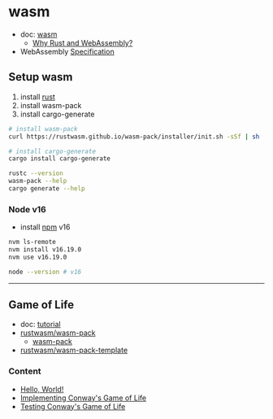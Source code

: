 # wasm

- doc: [wasm](https://rustwasm.github.io/docs/book/)
  - [Why Rust and WebAssembly?](https://rustwasm.github.io/docs/book/why-rust-and-webassembly.html)
- WebAssembly [Specification](https://webassembly.github.io/spec/core/)

## Setup wasm

1. install [rust](/README.md#install-by-rustup)
2. install wasm-pack
3. install cargo-generate

```bash
# install wasm-pack
curl https://rustwasm.github.io/wasm-pack/installer/init.sh -sSf | sh

# install cargo-generate
cargo install cargo-generate
```

```bash
rustc --version
wasm-pack --help
cargo generate --help
```

### Node v16

- install [npm](https://github.com/rurumimic/supply/blob/master/languages/node.md) v16

```bash
nvm ls-remote
nvm install v16.19.0
nvm use v16.19.0

node --version # v16
```

---

## Game of Life

- doc: [tutorial](https://rustwasm.github.io/docs/book/game-of-life/introduction.html)
- [rustwasm/wasm-pack](https://github.com/rustwasm/wasm-pack)
  - [wasm-pack](https://rustwasm.github.io/wasm-pack/installer/)
- [rustwasm/wasm-pack-template](https://github.com/rustwasm/wasm-pack-template)

### Content

- [Hello, World!](wasm-game-of-life/docs/README.md)
- [Implementing Conway's Game of Life](wasm-game-of-life/docs/implementing.md)
- [Testing Conway's Game of Life](wasm-game-of-life/docs/test.md)

